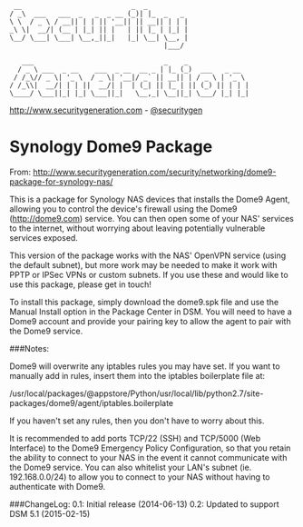 ```
 __                           _  _          
/ _\  ___   ___  _   _  _ __ (_)| |_  _   _ 
\ \  / _ \ / __|| | | || '__|| || __|| | | |
_\ \|  __/| (__ | |_| || |   | || |_ | |_| |
\__/ \___| \___| \__,_||_|   |_| \__| \__, |
                                      |___/ 

   ___                                _    _               
  / _ \ ___  _ __    ___  _ __  __ _ | |_ (_)  ___   _ __  
 / /_\// _ \| '_ \  / _ \| '__|/ _` || __|| | / _ \ | '_ \ 
/ /_\\|  __/| | | ||  __/| |  | (_| || |_ | || (_) || | | |
\____/ \___||_| |_| \___||_|   \__,_| \__||_| \___/ |_| |_|
```

http://www.securitygeneration.com - [@securitygen](https://twitter.com/securitygen)

Synology Dome9 Package
===

From: http://www.securitygeneration.com/security/networking/dome9-package-for-synology-nas/

This is a package for Synology NAS devices that installs the Dome9 Agent, allowing you to control the device's firewall using the Dome9 (http://dome9.com) service. You can then open some of your NAS' services to the internet, without worrying about leaving potentially vulnerable services exposed.

This version of the package works with the NAS' OpenVPN service (using the default subnet), but more work may be needed to make it work with PPTP or IPSec VPNs or custom subnets. If you use these and would like to use this package, please get in touch!

To install this package, simply download the dome9.spk file and use the Manual Install option in the Package Center in DSM. You will need to have a Dome9 account and provide your pairing key to allow the agent to pair with the Dome9 service.

###Notes:

Dome9 will overwrite any iptables rules you may have set. If you want to manually add in rules, insert them into the iptables boilerplate file at:

/usr/local/packages/@appstore/Python/usr/local/lib/python2.7/site-packages/dome9/agent/iptables.boilerplate

If you haven't set any rules, then you don't have to worry about this.

It is recommended to add ports TCP/22 (SSH) and TCP/5000 (Web Interface) to the Dome9 Emergency Policy Configuration, so that you retain the ability to connect to your NAS in the event it cannot communicate with the Dome9 service. You can also whitelist your LAN's subnet (ie. 192.168.0.0/24) to allow you to connect to your NAS without having to authenticate with Dome9.


###ChangeLog:
0.1: Initial release (2014-06-13)
0.2: Updated to support DSM 5.1 (2015-02-15)
